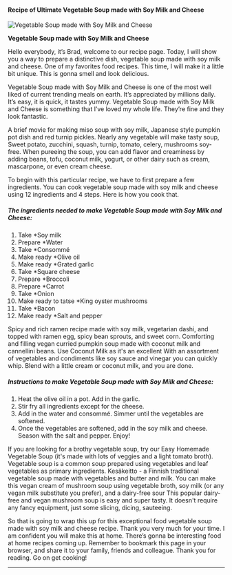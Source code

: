             

#### Recipe of Ultimate Vegetable Soup made with Soy Milk and Cheese

![Vegetable Soup made with Soy Milk and Cheese](https://img-global.cpcdn.com/recipes/6304600136089600/751x532cq70/vegetable-soup-made-with-soy-milk-and-cheese-recipe-main-photo.jpg)

**Vegetable Soup made with Soy Milk and Cheese**

Hello everybody, it’s Brad, welcome to our recipe page. Today, I will show you a way to prepare a distinctive dish, vegetable soup made with soy milk and cheese. One of my favorites food recipes. This time, I will make it a little bit unique. This is gonna smell and look delicious.

Vegetable Soup made with Soy Milk and Cheese is one of the most well liked of current trending meals on earth. It’s appreciated by millions daily. It’s easy, it is quick, it tastes yummy. Vegetable Soup made with Soy Milk and Cheese is something that I’ve loved my whole life. They’re fine and they look fantastic.

A brief movie for making miso soup with soy milk, Japanese style pumpkin pot dish and red turnip pickles. Nearly any vegetable will make tasty soup, Sweet potato, zucchini, squash, turnip, tomato, celery, mushrooms soy-free. When pureeing the soup, you can add flavor and creaminess by adding beans, tofu, coconut milk, yogurt, or other dairy such as cream, mascarpone, or even cream cheese.

To begin with this particular recipe, we have to first prepare a few ingredients. You can cook vegetable soup made with soy milk and cheese using 12 ingredients and 4 steps. Here is how you cook that.

##### The ingredients needed to make Vegetable Soup made with Soy Milk and Cheese:

1.  Take \*Soy milk
2.  Prepare \*Water
3.  Take \*Consommé
4.  Make ready \*Olive oil
5.  Make ready \*Grated garlic
6.  Take \*Square cheese
7.  Prepare \*Broccoli
8.  Prepare \*Carrot
9.  Take \*Onion
10.  Make ready to tatse \*King oyster mushrooms
11.  Take \*Bacon
12.  Make ready \*Salt and pepper

Spicy and rich ramen recipe made with soy milk, vegetarian dashi, and topped with ramen egg, spicy bean sprouts, and sweet corn. Comforting and filling vegan curried pumpkin soup made with coconut milk and cannellini beans. Use Coconut Milk as it's an excellent With an assortment of vegetables and condiments like soy sauce and vinegar you can quickly whip. Blend with a little cream or coconut milk, and you are done.

##### Instructions to make Vegetable Soup made with Soy Milk and Cheese:

1.  Heat the olive oil in a pot. Add in the garlic.
2.  Stir fry all ingredients except for the cheese.
3.  Add in the water and consommé. Simmer until the vegetables are softened.
4.  Once the vegetables are softened, add in the soy milk and cheese. Season with the salt and pepper. Enjoy!

If you are looking for a brothy vegetable soup, try our Easy Homemade Vegetable Soup (it's made with lots of veggies and a light tomato broth). Vegetable soup is a common soup prepared using vegetables and leaf vegetables as primary ingredients. Kesäkeitto - a Finnish traditional vegetable soup made with vegetables and butter and milk. You can make this vegan cream of mushroom soup using vegetable broth, soy milk (or any vegan milk substitute you prefer), and a dairy-free sour This popular dairy-free and vegan mushroom soup is easy and super tasty. It doesn't require any fancy equipment, just some slicing, dicing, sauteeing.

So that is going to wrap this up for this exceptional food vegetable soup made with soy milk and cheese recipe. Thank you very much for your time. I am confident you will make this at home. There’s gonna be interesting food at home recipes coming up. Remember to bookmark this page in your browser, and share it to your family, friends and colleague. Thank you for reading. Go on get cooking!

* * *